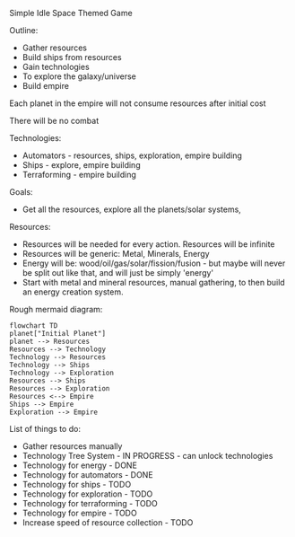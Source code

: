 Simple Idle Space Themed Game

Outline:
* Gather resources
* Build ships from resources
* Gain technologies
* To explore the galaxy/universe
* Build empire



Each planet in the empire will not consume resources after initial cost

There will be no combat

Technologies:
* Automators - resources, ships, exploration, empire building
* Ships - explore, empire building
* Terraforming - empire building

Goals:
* Get all the resources, explore all the planets/solar systems, 

Resources:
* Resources will be needed for every action. Resources will be infinite
* Resources will be generic: Metal, Minerals, Energy
* Energy will be: wood/oil/gas/solar/fission/fusion - but maybe will never be split out like that, and will just be simply 'energy'
* Start with metal and mineral resources, manual gathering, to then build an energy creation system.

Rough mermaid diagram:
```mermaid
flowchart TD
planet["Initial Planet"]
planet --> Resources
Resources --> Technology
Technology --> Resources
Technology --> Ships
Technology --> Exploration
Resources --> Ships
Resources --> Exploration
Resources <--> Empire
Ships --> Empire
Exploration --> Empire
```

List of things to do:

* Gather resources manually
* Technology Tree System - IN PROGRESS - can unlock technologies
 * Technology for energy - DONE
 * Technology for automators - DONE
 * Technology for ships - TODO
 * Technology for exploration - TODO
 * Technology for terraforming - TODO
 * Technology for empire - TODO
* Increase speed of resource collection - TODO
